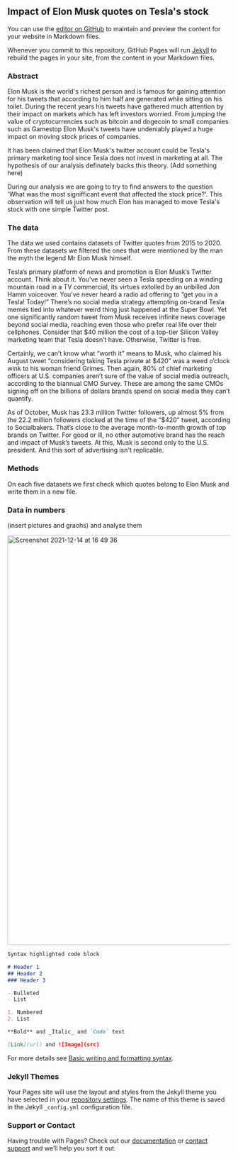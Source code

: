 ## Impact of Elon Musk quotes on Tesla's stock

You can use the [editor on GitHub](https://github.com/HassellHoff/Datastory/edit/gh-pages/index.md) to maintain and preview the content for your website in Markdown files.

Whenever you commit to this repository, GitHub Pages will run [Jekyll](https://jekyllrb.com/) to rebuild the pages in your site, from the content in your Markdown files.

### Abstract

Elon Musk is the world's richest person and is famous for gaining attention for his tweets that according to him half are generated while sitting on his toilet. During the recent years his tweets have gathered much attention by their impact on markets which has left investors worried. From jumping the value of cryptocurrencies such as bitcoin and dogecoin to small companies such as Gamestop Elon Musk's tweets have undeniably played a huge impact on moving stock prices of companies. 

It has been claimed that Elon Musk's twitter account could be Tesla's primary marketing tool since Tesla does not invest in marketing at all. The hypothesis of our analysis definately backs this theory. (Add something here)

During our analysis we are going to try to find answers to the question 'What was the most signifficant event that affected the stock price?'. This observation will tell us just how much Elon has managed to move Tesla's stock with one simple Twitter post. 




### The data

The data we used contains datasets of Twitter quotes from 2015 to 2020. From these datasets we filtered the ones that were mentioned by the man the myth the legend Mr Elon Musk himself. 

Tesla’s primary platform of news and promotion is Elon Musk’s Twitter account. Think about it. You’ve never seen a Tesla speeding on a winding mountain road in a TV commercial, its virtues extolled by an unbilled Jon Hamm voiceover. You’ve never heard a radio ad offering to “get you in a Tesla! Today!” There’s no social media strategy attempting on-brand Tesla memes tied into whatever weird thing just happened at the Super Bowl. Yet one significantly random tweet from Musk receives infinite news coverage beyond social media, reaching even those who prefer real life over their cellphones. Consider that $40 million the cost of a top-tier Silicon Valley marketing team that Tesla doesn’t have. Otherwise, Twitter is free.

Certainly, we can’t know what “worth it” means to Musk, who claimed his August tweet “considering taking Tesla private at $420” was a weed o’clock wink to his woman friend Grimes. Then again, 80% of chief marketing officers at U.S. companies aren’t sure of the value of social media outreach, according to the biannual CMO Survey. These are among the same CMOs signing off on the billions of dollars brands spend on social media they can’t quantify.

As of October, Musk has 23.3 million Twitter followers, up almost 5% from the 22.2 million followers clocked at the time of the “$420” tweet, according to Socialbakers. That’s close to the average month-to-month growth of top brands on Twitter. For good or ill, no other automotive brand has the reach and impact of Musk’s tweets. At this, Musk is second only to the U.S. president. And this sort of advertising isn't replicable. 




### Methods

On each five datasets we first check which quotes belong to Elon Musk and write them in a new file. 
### Data in numbers

(insert pictures and graohs) and analyse them

<img width="924" alt="Screenshot 2021-12-14 at 16 49 36" src="https://user-images.githubusercontent.com/92207222/146021223-c579bade-a3e1-46d7-a1e8-3c6f36700448.png">





```markdown
Syntax highlighted code block

# Header 1
## Header 2
### Header 3

- Bulleted
- List

1. Numbered
2. List

**Bold** and _Italic_ and `Code` text

[Link](url) and ![Image](src)
```

For more details see [Basic writing and formatting syntax](https://docs.github.com/en/github/writing-on-github/getting-started-with-writing-and-formatting-on-github/basic-writing-and-formatting-syntax).

### Jekyll Themes

Your Pages site will use the layout and styles from the Jekyll theme you have selected in your [repository settings](https://github.com/HassellHoff/Datastory/settings/pages). The name of this theme is saved in the Jekyll `_config.yml` configuration file.

### Support or Contact

Having trouble with Pages? Check out our [documentation](https://docs.github.com/categories/github-pages-basics/) or [contact support](https://support.github.com/contact) and we’ll help you sort it out.
